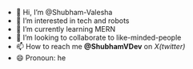 - 👋 Hi, I’m @Shubham-Valesha
- 👀 I’m interested in tech and robots
- 🌱 I’m currently learning MERN
- 💞️ I’m looking to collaborate to like-minded-people
- 📫 How to reach me **@ShubhamVDev** on *X(twitter)*
- 😄 Pronoun: he

<!---
Shubham-Valesha/Shubham-Valesha is a ✨ special ✨ repository because its `README.md` (this file) appears on your GitHub profile.
You can click the Preview link to take a look at your changes.
--->
